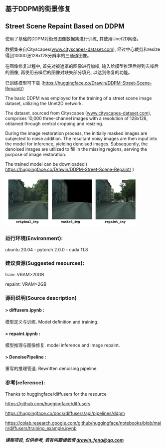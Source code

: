 ## 基于DDPM的街景修复
## Street Scene Repaint Based on DDPM

  使用了基础的DDPM对街景图像数据集进行训练, 其使用Unet2D网络。

  数据集来自Cityscapes(www.cityscapes-dataset.com), 经过中心裁剪和resize得到10000张128x128分辨率的三通道图像。

  在图像修复过程中, 首先对被遮罩的图像进行加噪, 输入给模型推理后得到去噪后的图像, 再使用去噪后的图像对缺失部分填充, 以达到修复的功能。

  已训练模型可下载 (https://huggingface.co/Drawin/DDPM-Street-Scene-Repaint/)


  The basic DDPM was employed for the training of a street scene image dataset, utilizing the Unet2D network. 

  The dataset, sourced from Cityscapes (www.cityscapes-dataset.com), comprises 10,000 three-channel images with a resolution of 128x128, obtained through central cropping and resizing.

  During the image restoration process, the initially masked images are subjected to noise addition. The resultant noisy images are then input into the model for inference, yielding denoised images. Subsequently, the denoised images are utilized to fill in the missing regions, serving the purpose of image restoration.

  The trained model can be downloaded ( https://huggingface.co/Drawin/DDPM-Street-Scene-Repaint/ )

  ![Image text](sample.png)

### 运行环境(Environment):

ubuntu 20.04 - 
pytorch 2.0.0 - 
cuda 11.8

### 建议资源(Suggested resources):

train:     VRAM>20GB

repaint: VRAM>2GB

### 源码说明(Source description)

#### > diffusers.ipynb :

模型定义与训练. Model definition and training.

#### > repaint.ipynb : 

模型推理与图像修复. model inference and image repaint.

#### > DenoisePipeline : 

重写的推理管道. Rewritten denoising pipeline.

### 参考(reference):

Thanks to huggingface/diffusers for the resource

https://github.com/huggingface/diffusers

https://huggingface.co/docs/diffusers/api/pipelines/ddpm

https://colab.research.google.com/github/huggingface/notebooks/blob/main/diffusers/training_example.ipynb

##### 课程项目, 仅供参考, 若有问题请致信 drawin_feng@qq.com
